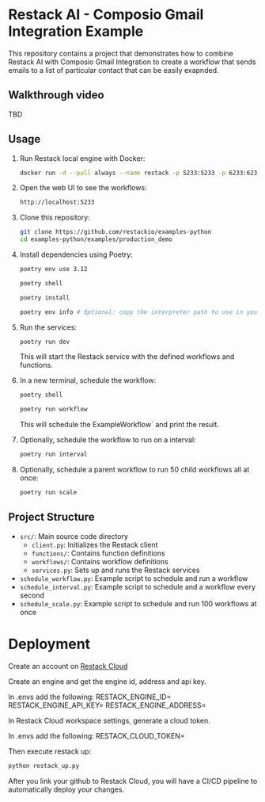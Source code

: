 # Restack AI - Composio Gmail Integration Example

This repository contains a project that demonstrates how to combine Restack AI with Composio Gmail Integration to create a workflow that sends emails to a list of particular contact that can be easily exapnded.

## Walkthrough video

TBD

## Usage

1. Run Restack local engine with Docker:

   ```bash
   docker run -d --pull always --name restack -p 5233:5233 -p 6233:6233 -p 7233:7233 ghcr.io/restackio/restack:main
   ```

2. Open the web UI to see the workflows:

   ```bash
   http://localhost:5233
   ```

3. Clone this repository:

   ```bash
   git clone https://github.com/restackio/examples-python
   cd examples-python/examples/production_demo
   ```

4. Install dependencies using Poetry:

   ```bash
   poetry env use 3.12
   ```

   ```bash
   poetry shell
   ```

   ```bash
   poetry install
   ```

   ```bash
   poetry env info # Optional: copy the interpreter path to use in your IDE (e.g. Cursor, VSCode, etc.)
   ```

5. Run the services:

   ```bash
   poetry run dev
   ```

   This will start the Restack service with the defined workflows and functions.

6. In a new terminal, schedule the workflow:

   ```bash
   poetry shell
   ```

   ```bash
   poetry run workflow
   ```

   This will schedule the ExampleWorkflow` and print the result.

7. Optionally, schedule the workflow to run on a interval:

   ```bash
   poetry run interval
   ```

8. Optionally, schedule a parent workflow to run 50 child workflows all at once:

   ```bash
   poetry run scale
   ```

## Project Structure

- `src/`: Main source code directory
  - `client.py`: Initializes the Restack client
  - `functions/`: Contains function definitions
  - `workflows/`: Contains workflow definitions
  - `services.py`: Sets up and runs the Restack services
- `schedule_workflow.py`: Example script to schedule and run a workflow
- `schedule_interval.py`: Example script to schedule and a workflow every second
- `schedule_scale.py`: Example script to schedule and run 100 workflows at once

# Deployment

Create an account on [Restack Cloud](https://console.restack.io)

Create an engine and get the engine id, address and api key.

In .envs add the following:
RESTACK_ENGINE_ID=<your-engine-id>
RESTACK_ENGINE_API_KEY=<your-engine-api-key>
RESTACK_ENGINE_ADDRESS=<your-engine-address>

In Restack Cloud workspace settings, generate a cloud token.

In .envs add the following:
RESTACK_CLOUD_TOKEN=<your-cloud-token>

Then execute restack up:

```bash
python restack_up.py
```

After you link your github to Restack Cloud, you will have a CI/CD pipeline to automatically deploy your changes.

